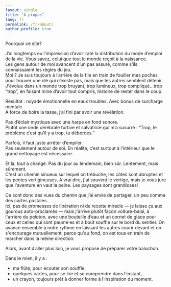 ```yaml
---
layout: single
title: "A propos"
lang: fr
permalink: /fr/about/
author_profile: true
---
```


Pourquoi ce site?

J’ai longtemps eu l’impression d’avoir raté la distribution du mode d’emploi de la vie. Vous savez, celui que tout le monde reçoit à la naissance.<br />
Les gens autour de moi avancent d’un pas assuré, comme s’ils connaissaient les règles du jeu. <br /> 
Moi ? Je suis toujours à l’arrière de la file en train de fouiller mes poches pour trouver une clé qui n’existe pas, mais que les autres semblent détenir. J'évolue dans un monde trop bruyant, trop lumineux, trop compliqué…trop “trop”, en faisant mine d’avoir tout compris, histoire de rester dans le coup.

Résultat : noyade émotionnelle en eaux troubles. Avec bonus de surcharge mentale.<br />
A force de boire la tasse, j’ai fini par avoir une révélation.

Pas d’éclair mystique avec une harpe en fond sonore.<br />
Plutôt une onde cérébrale furtive et salvatrice qui m’a susurré : “Trop, le problème c’est qu’il y a trop, tu débordes.”

Parfois, il faut juste arrêter d’empiler.<br />
Pas seulement autour de soi. En réalité, c’est surtout à l’intérieur que le grand nettoyage est nécessaire.

Et là, tout a changé. 
Pas du jour au lendemain, bien sûr. Lentement, mais sûrement.<br />
C'est un chemin sinueux sur lequel on trébuche, les côtes sont abruptes et les pentes vertigineuses. A vrai dire, j'ai souvent le vertige, mais je vous jure que l'aventure en vaut la peine. Les paysages sont grandioses!

Ce sont donc des vues du chemin que j’ai envie de partager, un peu comme des cartes postales.<br />
Ici, pas de promesses de libération ni de recette miracle — je laisse ça aux gourous auto-proclamés — mais j'arrive plutôt façon voiture-balai, à l'arrière du peloton, avec une bouteille d’eau et un cornet de glace pour ceux et celles qui sont paumé·es et à bout souffle sur le bord du sentier. On avance ensemble à notre rythme en laissant les autres courir devant et on s'encourage mutuellement, parce qu'au fond, on est tous en train de marcher dans la même direction.

Alors, avant d’aller plus loin, je vous propose de préparer votre baluchon.

Dans le mien, il y a :
- ma flûte, pour écouter son souffle,
- quelques cartes, pour se lire et se comprendre dans l’instant,
- un crayon, toujours prêt à donner forme à l'inspiration du moment.
